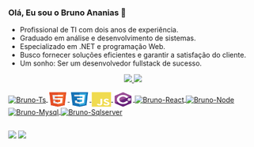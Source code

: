 ### Olá, Eu sou o Bruno Ananias 👋
- Profissional de TI com dois anos de experiência.
- Graduado em análise e desenvolvimento de sistemas.
- Especializado em .NET e programação Web.
- Busco fornecer soluções eficientes e garantir a satisfação do cliente.
- Um sonho: Ser um desenvolvedor fullstack de sucesso.

<div align="center">
  <a href="https://github.com/Brunomananias">
  <img height="180em" src="https://github-readme-stats.vercel.app/api?username=Brunomananias&show_icons=true&theme=dracula&include_all_commits=true&count_private=true"/>
  <img height="180em" src="https://github-readme-stats.vercel.app/api/top-langs/?username=Brunomananias&layout=compact&langs_count=7&theme=dracula"/>
</div>
  <div style="display: inline_block"><br>
  <img align="center" alt="Bruno-Ts" height="30" width="40" src="https://cdn.jsdelivr.net/gh/devicons/devicon/icons/bootstrap/bootstrap-plain.svg" />
  <img align="center" alt="Bruno-HTML" height="30" width="40" src="https://raw.githubusercontent.com/devicons/devicon/master/icons/html5/html5-original.svg">
  <img align="center" alt="Bruno-CSS" height="30" width="40" src="https://raw.githubusercontent.com/devicons/devicon/master/icons/css3/css3-original.svg">
  <img align="center" alt="Bruno-Js" height="30" width="40" src="https://raw.githubusercontent.com/devicons/devicon/master/icons/javascript/javascript-plain.svg">
  <img align="center" alt="Bruno-Csharp" height="30" width="40" src="https://raw.githubusercontent.com/devicons/devicon/master/icons/csharp/csharp-original.svg">
  <img align="center" alt="Bruno-React" height="30" width="40" src="https://cdn.jsdelivr.net/gh/devicons/devicon/icons/react/react-original-wordmark.svg">
  <img align="center" alt="Bruno-Node" height="30" width="40" src="https://cdn.jsdelivr.net/gh/devicons/devicon/icons/nodejs/nodejs-original.svg">
  <img align="center" alt="Bruno-Mysql" height="30" width="40" src="https://cdn.jsdelivr.net/gh/devicons/devicon/icons/mysql/mysql-original-wordmark.svg">
  <img align="center" alt="Bruno-Sqlserver" height="40" width="50" src="https://cdn.jsdelivr.net/gh/devicons/devicon/icons/microsoftsqlserver/microsoftsqlserver-plain-wordmark.svg">

</div>
  
  ##
  
  <div> 
  <a href="https://www.instagram.com/brumuse/" target="_blank"><img src="https://img.shields.io/badge/-Instagram-%23E4405F?style=for-the-badge&logo=instagram&logoColor=white" target="_blank"></a>
  <a href="https://www.linkedin.com/in/bruno-ananias-662461216/" target="_blank"><img src="https://img.shields.io/badge/-LinkedIn-%230077B5?style=for-the-badge&logo=linkedin&logoColor=white" target="_blank"></a> 
 
   
 
</div>
